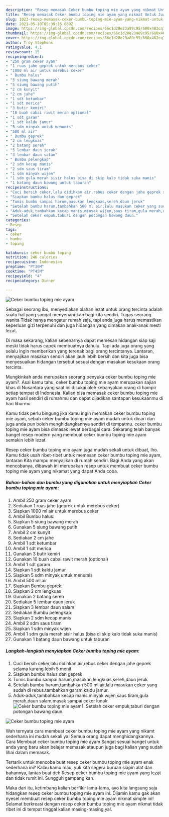 ```yaml
---
description: "Resep memasak Ceker bumbu toping mie ayam yang nikmat Untuk Jualan"
title: "Resep memasak Ceker bumbu toping mie ayam yang nikmat Untuk Jualan"
slug: 1023-resep-memasak-ceker-bumbu-toping-mie-ayam-yang-nikmat-untuk-jualan
date: 2021-05-10T05:39:16.689Z
image: https://img-global.cpcdn.com/recipes/66c1d28e23a89c95/680x482cq70/ceker-bumbu-toping-mie-ayam-foto-resep-utama.jpg
thumbnail: https://img-global.cpcdn.com/recipes/66c1d28e23a89c95/680x482cq70/ceker-bumbu-toping-mie-ayam-foto-resep-utama.jpg
cover: https://img-global.cpcdn.com/recipes/66c1d28e23a89c95/680x482cq70/ceker-bumbu-toping-mie-ayam-foto-resep-utama.jpg
author: Troy Stephens
ratingvalue: 4.1
reviewcount: 15
recipeingredient:
- "250 gram ceker ayam"
- "1 ruas jahe geprek untuk merebus ceker"
- "1000 ml air untuk merebus ceker"
- " Bumbu halus"
- "5 siung bawang merah"
- "5 siung bawang putih"
- "2 cm kunyit"
- "2 cm jahe"
- "1 sdt ketumbar"
- "1 sdt merica"
- "3 butir kemiri"
- "10 buah cabai rawit merah optional"
- "1 sdt garam"
- "1 sdt kaldu jamur"
- "5 sdm minyak untuk menumis"
- "500 ml air"
- " Bumbu geprek"
- "2 cm lengkuas"
- "2 batang sereh"
- "5 lembar daun jeruk"
- "3 lembar daun salam"
- " Bumbu pelengkap"
- "2 sdm kecap manis"
- "2 sdm saus tiram"
- "1 sdm minyak wijen"
- "1 sdm gula merah sisir halus bisa di skip kalo tidak suka manis"
- "1 batang daun bawang untuk taburan"
recipeinstructions:
- "Cuci bersih ceker,lalu didihkan air,rebus ceker dengan jahe geprek selama kurang lebih 5 menit"
- "Siapkan bumbu halus dan geprek"
- "Tumis bumbu sampai harum,masukan lengkuas,sereh,daun jeruk"
- "Setelah bumbu harum,tambahkan 500 ml air,lalu masukan ceker yang sudah di rebus.tambahkan garam,kaldu jamur."
- "Aduk-aduk,tambahkan kecap manis,minyak wijen,saus tiram,gula merah,daun salam,masak sampai ceker lunak."
- "Setelah ceker empuk,taburi dengan potongan bawang daun."
categories:
- Resep
tags:
- ceker
- bumbu
- toping

katakunci: ceker bumbu toping 
nutrition: 246 calories
recipecuisine: Indonesian
preptime: "PT30M"
cooktime: "PT45M"
recipeyield: "4"
recipecategory: Dinner

---
```



![Ceker bumbu toping mie ayam](https://img-global.cpcdn.com/recipes/66c1d28e23a89c95/680x482cq70/ceker-bumbu-toping-mie-ayam-foto-resep-utama.jpg)

Sebagai seorang ibu, menyediakan olahan lezat untuk orang tercinta adalah suatu hal yang sangat menyenangkan bagi kita sendiri. Tugas seorang  wanita Tidak hanya mengatur rumah saja, tapi anda juga harus memastikan keperluan gizi terpenuhi dan juga hidangan yang dimakan anak-anak mesti lezat.

Di masa  sekarang, kalian sebenarnya dapat memesan hidangan siap saji meski tidak harus capek membuatnya dahulu. Tapi ada juga orang yang selalu ingin memberikan yang terenak bagi orang tercintanya. Lantaran, menyajikan masakan sendiri akan jauh lebih bersih dan kita juga bisa menyesuaikan hidangan tersebut sesuai dengan masakan kesukaan orang tercinta. 



Mungkinkah anda merupakan seorang penyuka ceker bumbu toping mie ayam?. Asal kamu tahu, ceker bumbu toping mie ayam merupakan sajian khas di Nusantara yang saat ini disukai oleh kebanyakan orang di hampir setiap tempat di Indonesia. Kalian bisa memasak ceker bumbu toping mie ayam hasil sendiri di rumahmu dan dapat dijadikan santapan kesukaanmu di hari liburmu.

Kamu tidak perlu bingung jika kamu ingin memakan ceker bumbu toping mie ayam, sebab ceker bumbu toping mie ayam mudah untuk dicari dan juga anda pun boleh menghidangkannya sendiri di tempatmu. ceker bumbu toping mie ayam bisa dimasak lewat berbagai cara. Sekarang telah banyak banget resep modern yang membuat ceker bumbu toping mie ayam semakin lebih lezat.

Resep ceker bumbu toping mie ayam juga mudah sekali untuk dibuat, lho. Kamu tidak usah ribet-ribet untuk memesan ceker bumbu toping mie ayam, lantaran Kita mampu menyajikan di rumah sendiri. Bagi Anda yang akan mencobanya, dibawah ini merupakan resep untuk membuat ceker bumbu toping mie ayam yang nikamat yang dapat Anda coba.

<!--inarticleads1-->

##### Bahan-bahan dan bumbu yang digunakan untuk menyiapkan Ceker bumbu toping mie ayam:

1. Ambil 250 gram ceker ayam
1. Sediakan 1 ruas jahe (geprek untuk merebus ceker)
1. Siapkan 1000 ml air untuk merebus ceker
1. Ambil  Bumbu halus:
1. Siapkan 5 siung bawang merah
1. Gunakan 5 siung bawang putih
1. Ambil 2 cm kunyit
1. Sediakan 2 cm jahe
1. Ambil 1 sdt ketumbar
1. Ambil 1 sdt merica
1. Gunakan 3 butir kemiri
1. Gunakan 10 buah cabai rawit merah (optional)
1. Ambil 1 sdt garam
1. Siapkan 1 sdt kaldu jamur
1. Siapkan 5 sdm minyak untuk menumis
1. Ambil 500 ml air
1. Siapkan  Bumbu geprek:
1. Siapkan 2 cm lengkuas
1. Gunakan 2 batang sereh
1. Sediakan 5 lembar daun jeruk
1. Siapkan 3 lembar daun salam
1. Sediakan  Bumbu pelengkap:
1. Siapkan 2 sdm kecap manis
1. Ambil 2 sdm saus tiram
1. Siapkan 1 sdm minyak wijen
1. Ambil 1 sdm gula merah sisir halus (bisa di skip kalo tidak suka manis)
1. Gunakan 1 batang daun bawang untuk taburan




<!--inarticleads2-->

##### Langkah-langkah menyiapkan Ceker bumbu toping mie ayam:

1. Cuci bersih ceker,lalu didihkan air,rebus ceker dengan jahe geprek selama kurang lebih 5 menit
1. Siapkan bumbu halus dan geprek
1. Tumis bumbu sampai harum,masukan lengkuas,sereh,daun jeruk
1. Setelah bumbu harum,tambahkan 500 ml air,lalu masukan ceker yang sudah di rebus.tambahkan garam,kaldu jamur.
1. Aduk-aduk,tambahkan kecap manis,minyak wijen,saus tiram,gula merah,daun salam,masak sampai ceker lunak.
<img src="//assets-global.cpcdn.com/assets/icons/button_play-2c75c40dde080a61004c1f40b05d8f140eaff45d7e9e6481dc71c63d2e7c4909.png" alt="Ceker bumbu toping mie ayam">1. Setelah ceker empuk,taburi dengan potongan bawang daun.
<img src="//assets-global.cpcdn.com/assets/icons/button_play-2c75c40dde080a61004c1f40b05d8f140eaff45d7e9e6481dc71c63d2e7c4909.png" alt="Ceker bumbu toping mie ayam">



Wah ternyata cara membuat ceker bumbu toping mie ayam yang nikamt sederhana ini mudah sekali ya! Semua orang dapat menghidangkannya. Cara Membuat ceker bumbu toping mie ayam Sangat sesuai banget untuk anda yang baru akan belajar memasak ataupun juga bagi kalian yang sudah lihai dalam memasak.

Tertarik untuk mencoba buat resep ceker bumbu toping mie ayam enak sederhana ini? Kalau kamu mau, yuk kita segera buruan siapin alat dan bahannya, lantas buat deh Resep ceker bumbu toping mie ayam yang lezat dan tidak rumit ini. Sungguh gampang kan. 

Maka dari itu, ketimbang kalian berfikir lama-lama, ayo kita langsung saja hidangkan resep ceker bumbu toping mie ayam ini. Dijamin kamu gak akan nyesel membuat resep ceker bumbu toping mie ayam nikmat simple ini! Selamat berkreasi dengan resep ceker bumbu toping mie ayam nikmat tidak ribet ini di tempat tinggal kalian masing-masing,ya!.

